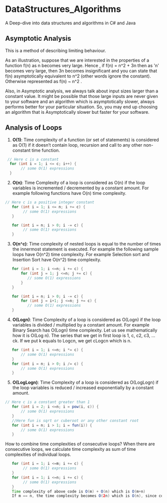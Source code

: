 # DataStructures_Algorithms
A Deep-dive into data structures and algorithms in C# and Java


## Asymptotic Analysis
This is a method of describing limiting behaviour. 

As an illustration, suppose that we are interested in the  properties of a function f(n) as n becomes very large. Hence , if f(n) = n^2 + 3n then as 'n' becomes very large, then 3n becomes insignificant and you can state that f(n) asymptotically equivalent to n^2 (other words ignore the constant). Otherwise represented as f(n) ~ n^2 .

Also, in Asymptotic analysis, we always talk about input sizes larger than a constant value. It might be possible that those large inputs are never given to your software and an algorithm which is asymptotically slower, always performs better for your particular situation. So, you may end up choosing an algorithm that is Asymptotically slower but faster for your software.

## Analysis of Loops 
1) __O(1)__: Time complexity of a function (or set of statements) is considered as O(1) if it doesn’t contain loop, recursion and call to any other non-constant time function.

 ```java
  // Here c is a constant   
   for (int i = 1; i <= c; i++) {  
        // some O(1) expressions
   }
```
2) __O(n)__: Time Complexity of a loop is considered as O(n) if the loop variables is incremented / decremented by a constant amount. For example following functions have O(n) time complexity.

```java 
// Here c is a positive integer constant   
   for (int i = 1; i <= n; i += c) {  
        // some O(1) expressions
   }

   for (int i = n; i > 0; i -= c) {
        // some O(1) expressions
   }
```

3. __O(n^c)__: Time complexity of nested loops is equal to the number of times the innermost statement is executed. For example the following sample loops have O(n^2) time complexity.
For example Selection sort and Insertion Sort have O(n^2) time complexity.

```java 
   for (int i = 1; i <=n; i += c) {
       for (int j = 1; j <=n; j += c) {
          // some O(1) expressions
       }
   }

   for (int i = n; i > 0; i -= c) {
       for (int j = i+1; j <=n; j += c) {
          // some O(1) expressions
   }
```
4) __O(Logn)__: Time Complexity of a loop is considered as O(Logn) if the loop variables is divided / multiplied by a constant amount.
For example Binary Search has O(Logn) time complexity. Let us see mathematically how it is O(Log n). The series that we get in first loop is 1, c, c2, c3, … ck. If we put k equals to Logcn, we get cLogcn which is n.

```java
   for (int i = 1; i <=n; i *= c) {
       // some O(1) expressions
   }
   for (int i = n; i > 0; i /= c) {
       // some O(1) expressions
   }
```

5. __O(LogLogn)__: Time Complexity of a loop is considered as O(LogLogn) if the loop variables is reduced / increased exponentially by a constant amount.

```java
// Here c is a constant greater than 1   
   for (int i = 2; i <=n; i = pow(i, c)) { 
       // some O(1) expressions
   }
   //Here fun is sqrt or cuberoot or any other constant root
   for (int i = n; i > 1; i = fun(i)) { 
       // some O(1) expressions
   }
```

How to combine time complexities of consecutive loops?
When there are consecutive loops, we calculate time complexity as sum of time complexities of individual loops.

```java
   for (int i = 1; i <=m; i += c) {  
        // some O(1) expressions
   }
   for (int i = 1; i <=n; i += c) {
        // some O(1) expressions
   }
   Time complexity of above code is O(m) + O(n) which is O(m+n)
   If m == n, the time complexity becomes O(2n) which is O(n), since constants are ignored.    
```


